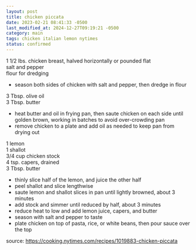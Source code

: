 ```yaml
---
layout: post
title: chicken piccata
date: 2023-02-21 08:41:33 -0500
last_modified_at: 2024-12-27T09:19:21 -0500
category: main
tags: chicken italian lemon nytimes
status: confirmed
---
```


1 1/2 lbs. chicken breast, halved horizontally or pounded flat  
salt and pepper  
flour for dredging  
* season both sides of chicken with salt and pepper, then dredge in flour

3 Tbsp. olive oil  
3 Tbsp. butter  
* heat butter and oil in frying pan, then saute chicken on each side until golden brown,
  working in batches to avoid over-crowding pan
* remove chicken to a plate and add oil as needed to keep pan from drying out

1 lemon  
1 shallot  
3/4 cup chicken stock  
4 tsp. capers, drained  
3 Tbsp. butter  
* thinly slice half of the lemon, and juice the other half
* peel shallot and slice lengthwise
* saute lemon and shallot slices in pan until lightly browned, about 3 minutes
* add stock and simmer until reduced by half, about 3 minutes
* reduce heat to low and add lemon juice, capers, and butter
* season with salt and pepper to taste
* plate chicken on top of pasta, rice, or white beans, then pour sauce over the top

source: <https://cooking.nytimes.com/recipes/1019883-chicken-piccata>
